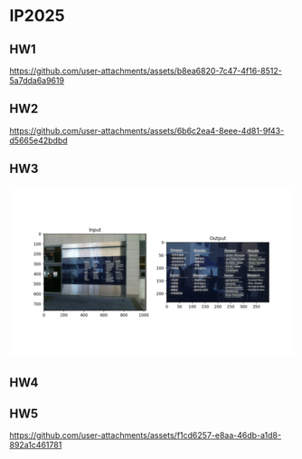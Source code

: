# IP2025

## HW1

https://github.com/user-attachments/assets/b8ea6820-7c47-4f16-8512-5a7dda6a9619

## HW2

https://github.com/user-attachments/assets/6b6c2ea4-8eee-4d81-9f43-d5665e42bdbd

## HW3

![과제 3](./assets/hw3.png)


## HW4



## HW5

https://github.com/user-attachments/assets/f1cd6257-e8aa-46db-a1d8-892a1c461781

